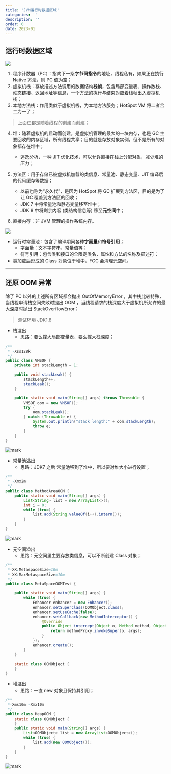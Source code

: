 ```yaml
---
title: 'JVM运行时数据区域'
categories: ''
description: ''
order: 0
date: 2023-01
---
```


## 运行时数据区域

![](_resources/attachment/9e33ba12-ca3d-439d-90d3-1add77ff6f16.png)

1. 程序计数器（PC）：指向下一条**字节码指令**的地址，线程私有，如果正在执行 Native 方法，则 PC 值为空；
2. 虚拟机栈：存放描述方法调用的数据结构**栈帧**，包含局部变量表、操作数栈、动态链接、返回地址等信息，一个方法的执行与结束对应着栈帧出入虚拟机栈；
3. 本地方法栈：作用类似于虚拟机栈，为本地方法服务；HotSpot VM 将二者合二为一了；

> 上面仨都是随着线程的创建而创建；

4. 堆：随着虚拟机的启动而创建，是虚拟机管理的最大的一块内存，也是 GC 主要回收的内存区域，所有线程共享；目的就是存放对象实例，但不是所有的对象都存在堆中；
   - 逃逸分析，一种 JIT 优化技术，可以允许直接在栈上分配对象，减少堆的压力；
   
5. 方法区：用于存储已被虚拟机加载的类信息、常量池、静态变量、JIT 编译后的代码缓存等数据；
   - 以前也称为“永久代”，是因为 HotSpot 将 GC 扩展到方法区，目的是为了让 GC 覆盖到方法区的回收；
   - JDK 7 中将常量池和静态变量移至堆中；
   - JDK 8 中将剩余内容 (类结构信息等) 移至**元空间**中；
6. 直接内存：非 JVM 管理的操作系统内存。

![](_resources/attachment/cce81049-7be8-41aa-8a8a-abd5276292c6.png)

- 运行时常量池：包含了编译期间各种**字面量**和**符号引用**；
  - 字面量：文本字符串，常量值等；
  - 符号引用：包含类和接口的全限定类名，属性和方法的名称及描述符；
- 类加载后形成的 Class 对象位于堆中，FGC 会清理元空间。

---

## 还原 OOM 异常

除了 PC 以外的上述所有区域都会抛出 OutOfMemoryError ，其中栈比较特殊，当线程申请栈空间失败时抛出 OOM ，当线程请求的栈深度大于虚拟机所允许的最大深度时抛出 StackOverflowError；

> 测试环境 JDK1.8

- 栈溢出
  - 思路：要么撑大局部变量表，要么撑大栈深度；

```java
/**
 * -Xss128k
 */
public class VMSOF {
    private int stackLength = 1;

    public void stackLeak() {
        stackLength++;
        stackLeak();
    }

    public static void main(String[] args) throws Throwable {
        VMSOF oom = new VMSOF();
        try {
            oom.stackLeak();
        } catch (Throwable e) {
            System.out.println("stack length:" + oom.stackLength);
            throw e;
        }
    }
}

```

![mark](_resources/attachment/70514606-0437-4bbd-8a43-87b87f0761f4.png)

- 常量池溢出
  - 思路：JDK7 之后 常量池移到了堆中，所以要对堆大小进行设置；

```java
/**
 * -Xmx2m
 */
public class MethodAreaOOM {
    public static void main(String[] args) {
        List<String> list = new ArrayList<>();
        int i = 0;
        while (true) {
            list.add(String.valueOf(i++).intern());
        }
    }
}
```

![mark](_resources/attachment/f0099dd4-e25e-4be5-af39-0920b948082f.png)

- 元空间溢出
  - 思路：元空间里主要存放类信息，可以不断创建 Class 对象；

```java
/**
 *-XX:MetaspaceSize=10m
 *-XX:MaxMetaspaceSize=10m
 */
public class MetaSpaceOOMTest {

    public static void main(String[] args) {
        while (true) {
            Enhancer enhancer = new Enhancer();
            enhancer.setSuperclass(OOMObject.class);
            enhancer.setUseCache(false);
            enhancer.setCallback(new MethodInterceptor() {
                @Override
                public Object intercept(Object o, Method method, Object[] objects, MethodProxy methodProxy) throws Throwable {
                    return methodProxy.invokeSuper(o, args);
                }
            });
            enhancer.create();
        }
    }
    
    static class OOMObject {
    }
}
```

- 堆溢出
  - 思路：一直 new 对象且保持其引用；

```java
/**
 *-Xms10m -Xmx10m
 */
public class HeapOOM {
    static class OOMObject {
    }
    public static void main(String[] args) {
        List<OOMObject> list = new ArrayList<OOMObject>();
        while (true) {
            list.add(new OOMObject());
        }
    }
}
```

![mark](_resources/attachment/69440281-47a2-40fa-ad8d-90885f1ad859.png)
